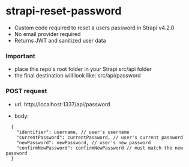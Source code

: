 # strapi-reset-password
- Custom code required to reset a users password in Strapi v4.2.0
- No email provider required
- Returns JWT and sanitized user data

### Important
- place this repo's root folder in your Strapi src/api folder
- the final destination will look like: src/api/password

### POST request

- url: http://localhost:1337/api/password

- body: 
```
  {
    "identifier": username, // user's username
    "currentPassword": currentPassword, // user's current password
    "newPassword": newPassword, // user's new password
    "confirmNewPassword": confirmNewPassword // must match the new password
  }
 ```
